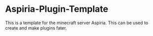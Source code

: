 # Aspiria-Plugin-Template
This is a template for the minecraft server Aspiria. This can be used to create and make plugins fater.
